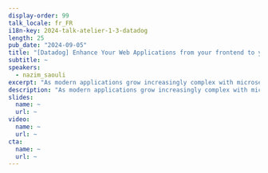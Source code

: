 ```yaml
---
display-order: 99
talk_locale: fr_FR
i18n-key: 2024-talk-atelier-1-3-datadog
length: 25
pub_date: "2024-09-05"
title: "[Datadog] Enhance Your Web Applications from your frontend to your backend systems"
subtitle: ~
speakers:
  - nazim_saouli
excerpt: "As modern applications grow increasingly complex with microservices, micro-frontends, and rapid CI/CD releases, ensuring optimal performance and a seamless user experience becomes a challenge. Discover how to confidently monitor, measure, and optimize your application's performance across distributed systems to deliver a superior user experience."
description: "As modern applications grow increasingly complex with microservices, micro-frontends, and rapid CI/CD releases, ensuring optimal performance and a seamless user experience becomes a challenge. Discover how to confidently monitor, measure, and optimize your application's performance across distributed systems to deliver a superior user experience."
slides:
  name: ~
  url: ~
video:
  name: ~
  url: ~
cta:
  name: ~
  url: ~
---
```

